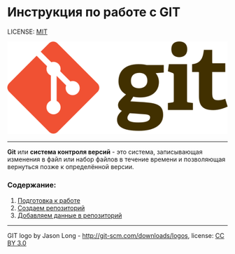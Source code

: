 # Инструкция по работе с GIT

LICENSE: [MIT](./license.md)

![git-logo](./assets/Git-logo.svg)

---

**Git** или **система контроля версий** -  это система, записывающая изменения в файл или набор файлов в течение времени и позволяющая вернуться позже к определённой версии. 

### Содержание:
1. [Подготовка к работе](./first_step.md)
2. [Создаем репозиторий](./innit.md)
3. [Добавляем данные в репозиторий](./add.md)


---

GIT logo by Jason Long - http://git-scm.com/downloads/logos, license: [CC BY 3.0](https://creativecommons.org/licenses/by/3.0/legalcode.en)